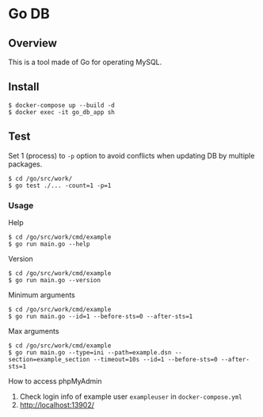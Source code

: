 # Go DB

## Overview
This is a tool made of Go for operating MySQL.

## Install
```shell
$ docker-compose up --build -d
$ docker exec -it go_db_app sh
```

## Test
Set 1 (process) to `-p` option to avoid conflicts when updating DB by multiple packages.
```shell
$ cd /go/src/work/
$ go test ./... -count=1 -p=1
```

### Usage
Help
```shell
$ cd /go/src/work/cmd/example
$ go run main.go --help
```

Version
```shell
$ cd /go/src/work/cmd/example
$ go run main.go --version
```

Minimum arguments
```shell
$ cd /go/src/work/cmd/example
$ go run main.go --id=1 --before-sts=0 --after-sts=1
```

Max arguments
```shell
$ cd /go/src/work/cmd/example
$ go run main.go --type=ini --path=example.dsn --section=example_section --timeout=10s --id=1 --before-sts=0 --after-sts=1
```

How to access phpMyAdmin
1. Check login info of example user `exampleuser` in `docker-compose.yml`
2. [http://localhost:13902/](http://localhost:13902/)
